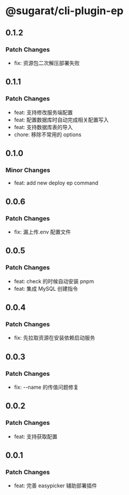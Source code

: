 # @sugarat/cli-plugin-ep

## 0.1.2

### Patch Changes

- fix: 资源包二次解压部署失败

## 0.1.1

### Patch Changes

- feat: 支持修改服务端配置
- feat: 配置数据库时自动完成相关配置写入
- feat: 支持数据库表的导入
- chore: 移除不常用的 options

## 0.1.0

### Minor Changes

- feat: add new deploy ep command

## 0.0.6

### Patch Changes

- fix: 漏上传.env 配置文件

## 0.0.5

### Patch Changes

- feat: check 的时候自动安装 pnpm
- feat: 集成 MySQL 创建指令

## 0.0.4

### Patch Changes

- fix: 先拉取资源在安装依赖启动服务

## 0.0.3

### Patch Changes

- fix: --name 的传值问题修复

## 0.0.2

### Patch Changes

- feat: 支持获取配置

## 0.0.1

### Patch Changes

- feat: 完善 easypicker 辅助部署插件

